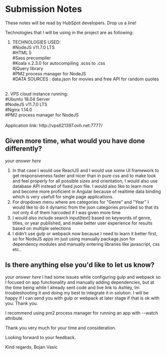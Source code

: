# Submission Notes 

These notes will be read by HubSpot developers. Drop us a line!

Technologies that I will be using in the project are as following:

1. TECHNOLOGIES USED:<br>
	#NodeJS v11.7.0 LTS<br>
	#HTML 5<br>
	#Sass precompiler<br>
	#Koala v.2.3.0 for autocompiling .scss to .css<br>
	#jQuery library<br>
	#PM2 process manager for NodeJS<br>
	#DATA SOURCES : data.json for movies and free API for random quotes
<br>
2. VPS cloud instance running:<br>
	#Ubuntu 18.04 Server<br>
	#NodeJS v11.7.0 LTS<br>
	#Nginx 1.14.0<br>
	#PM2 process manager for NodeJS<br>
<br>
Application link: http://vps621397.ovh.net:7777/<br>

## Given more time, what would you have done differently?

_your answer here_
1. In that case I would use ReactJS and I would use some UI framework to get responsiveness faster and nicer than in pure css and to make look and feel properly for all possible sizes and orientation, I would also use database API instead of fixed json file.
I would also like to learn more and become more proficient in Angular because of realtime data binding which is very usefull for single page applications.
2. For dropdown menu where are categories for "Genre" and "Year" I would like to do it dynamic from the json categories provided so that its not only 4 of them harcoded if I was given more time
3. I would also include search input[text] based on keywords of genre, titles, or year published, and make better user experience for results based on multiple selections
4. I didn't use gulp or webpack now because I need to learn it better first, so for NodeJS apps im just using manually package.json for dependency modules and manually entering libraries like javascript, css etc..

## Is there anything else you'd like to let us know?

_your answer here_
I had some issues while configuring gulp and webpack so I focused on app functionality and manually adding dependencies,
but at the time being while I already sent code and live link to Ashley, Im troubleshooting it and doing my best to integrate it in solution. I will be happy if I can send you with gulp or webpack at later stage if that is ok with you.
Thank you.

I recommend using pm2 process manager for running an app with --watch attribute.

Thank you very much for your time and consideration.

Looking forward to your feedback.

Kind regards,
Bojan Vasic